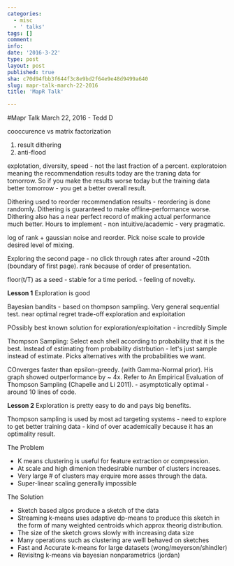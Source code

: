 ```yaml
---
categories:
  - misc
  - ' talks'
tags: []
comment: 
info: 
date: '2016-3-22'
type: post
layout: post
published: true
sha: c70d94fbb3f644f3c8e9bd2f64e9e48d9499a640
slug: mapr-talk-march-22-2016
title: 'MapR Talk'

---
```

#Mapr Talk
March 22, 2016 - Tedd D

cooccurence vs matrix factorization

1. result dithering
2. anti-flood

explotation, diversity, speed - not the last fraction of a percent. 
exploratoion meaning the recommendation results today are the traning data for tomorrow. So if you make the results worse today but the training data better tomorrow - you get a better overall result. 

Dithering used to reorder recommendation results - reordering is done randomly.
Dithering is guaranteed to make offline-performance worse.
Dithering also has a near perfect record of making actual performance much better.
Hours to implement - non intuitive/academic - very pragmatic.

log of rank + gaussian noise and reorder. Pick noise scale to provide desired level of mixing.

Exploring the second page - no click through rates after around ~20th (boundary of first page). rank because of order of presentation.

floor(t/T) as a seed - stable for a time period.  - feeling of novelty.

**Lesson 1**  Exploration is good

Bayesian bandits - based on thompson sampling. Very general sequential test. near optimal regret trade-off exploration and exploitation

POssibly best known solution for exploration/exploitation - incredibly Simple

Thompson Sampling: Select each shell according to probability that it is the best. Instead of estimating from probability distrbution - let's just sample instead of estimate. Picks alternatives with the probabilities we want. 

COnverges faster than epsilon-greedy. (with Gamma-Normal prior). His graph showed outperformance by ~ 4x.  Refer to An Empirical Evaluation of Thompson Sampling (Chapelle and Li 2011). - asymptotically optimal - around 10 lines of code.


**Lesson 2** Exploration is pretty easy to do and pays big benefits.

Thompson sampling is used by most ad targeting systems - need to explore to get better training data - kind of over academically because it has an optimality result.


The Problem
- K means clustering is useful for feature extraction or compression.
- At scale and high dimenion thedesirable number of clusters increases.
- Very large # of clusters may erquire more asses through the data.
- Super-linear scaling generally impossible

The Solution

- Sketch based algos produce a sketch of the data
- Streaming k-means uses adaptive dp-means to produce this sketch in the form of many weighted centroids which approx theorig distribution.
- The size of the sketch grows slowly with increasing data size
- Many operations such as clustering are welll behaved on sketches
- Fast and Accurate k-means for large datasets (wong/meyerson/shindler)
- Revisitng k-means via bayesian nonparametrics (jordan)


